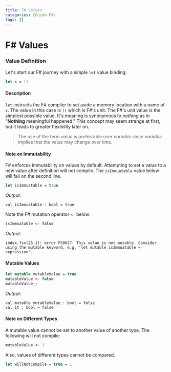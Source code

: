 ```yaml
---
title: F# Values
categories: [Guide-F#]
tags: []
---
```



# F# Values

### Value Definition
Let's start our F# journey with a simple `let` value binding:

```fsharp
let x = ()
```


#### Description
`let` instructs the F# compiler to set aside a memory location with a name of `x`.  The value in this case is `()` which is F#'s unit.  The F#'s unit value is the simplest possible value.  It's meaning is synonymous to *nothing* as in "**Nothing** meaningful happened."  This concept may seem strange at first, but it leads to greater flexibility later on.

> The use of the term *value* is preferrable over *variable* since *variable* implies that the value may change over time.

#### Note on Immutability
F# enforces immutability on values by default.  Attempting to set a value to a new value after definition will not compile.  The `isImmuatable` value below will fail on the second line.

```fsharp
let isImmuatable = true
```



*Output*:
```console
val isImmuatable : bool = true
```

Note the F# mutation operator `<-` below.

```fsharp
isImmuatable <- false
```

*Output*:
```console
index.fsx(25,1): error FS0027: This value is not mutable. Consider using the mutable keyword, e.g. 'let mutable isImmuatable = expression'.
``` 



#### Mutable Values

```fsharp
let mutable mutableValue = true
mutableValue <- false
mutableValue;;
```

*Output:*
```console
val mutable mutableValue : bool = false
val it : bool = false
```



#### Note on Different Types
A mutable value cannot be set to another value of another type.  The following will not compile:

```fsharp
mutableValue <- 1
```

Also, values of different types cannot be compared.
```fsharp
let willNotCompile = true = 1
```




